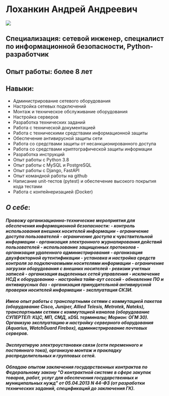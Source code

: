 # Лоханкин Андрей Андреевич
![](https://github.com/user-attachments/assets/5c500cc3-1660-4dfa-8451-6fe2d99b3515) 

## **Специализация**: сетевой инженер, специалист по информационной безопасности, Python-разработчик
## **Опыт работы**: более 8 лет

## **Навыки**:
- Администрирование сетевого оборудования
- Настройка сетевых подключений
- Монтаж и техническое обслуживание оборудования
- Настройка серверов
- Разработка технических заданий
- Работа с технической документацией
- Работа с техническими средствами информационной защиты
- Обеспечение антивирусной защиты сети
- Работа со средствами защиты от несанкционированного доступа
- Работа со средствами криптографической защиты информации
- Разработка инструкций
- Опыт работы с Python 3.8
- Опыт работы с MySQL и PostgreSQL
- Опыт работы с Django, FastAPI
- Опыт командной работы на github
- Написание unit-тестов (pytest) и обеспечение высокого покрытия кода тестами
- Работа с контейнеризацией (Docker)

## **_О себе_**:
#### _Провожу организационно-технические мероприятия для обеспечения информационной безопасности: - контроль использования внешних носителей информации - ограничение доступа пользователей - ограничение доступа к чувствительной информации - организация электронного журналирования действий пользователей - использование защищенных протоколов - организация удаленного администрирования - организация двухфакторной аутентификации - установка и настройка средств контроля за подключаемыми носителями информации - ограничение загрузки оборудования с внешних носителей - ревизии учетных записей - организация выделенных сетей управления - исключение НСД к оборудованию - настройка тайм-аут сессий - обновление ПО и антивирусных баз - организация принудительной антивирусной проверки носителей информации - эксплуатация СКЗИ._
#### _Имею опыт работы с транспортными сетями с коммутацией пакетов (оборудование Cisco, Juniper, Allied Telesis, Metrotek, Nateks), транспортными сетями с коммутацией каналов (оборудование СУПЕРТЕЛ: КЦС, МП, СМД, xDSL терминалы; Морион: ОГМ 30). Организую эксплуатацию и настройку серверного оборудования (Aquarius, WatchGuard Firebox), администрирование почтовых серверов._
#### _Эксплуатирую электроустановки связи (сети переменного и постоянного тока), организую монтаж и прокладку распределительных и групповых сетей._
#### _Обладаю опытом заключения государственных контрактов по Федеральному закону "О контрактной системе в сфере закупок товаров, работ, услуг для обеспечения государственных и муниципальных нужд" от 05.04.2013 N 44-ФЗ (от разработки технических заданий, спецификаций до заключения ГК)._
